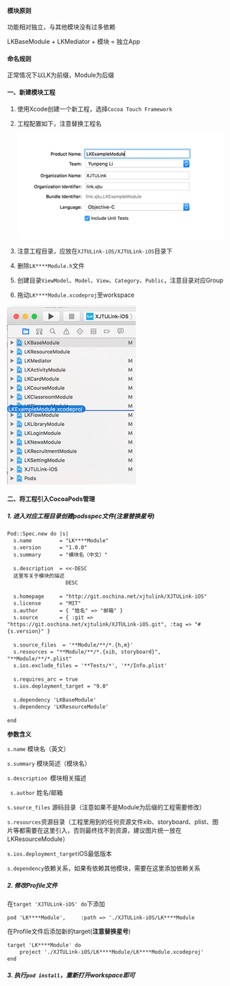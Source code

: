 #### 模块原则

功能相对独立，与其他模块没有过多依赖

LKBaseModule + LKMediator + 模块 = 独立App



#### 命名规则

正常情况下以LK为前缀，Module为后缀



#### 一、新建模块工程

1. 使用Xcode创建一个新工程，选择`Cocoa Touch Framework`

2. 工程配置如下，注意替换工程名

   ![project_init_0](./images/project_init_0.png)

3. 注意工程目录，应放在`XJTULink-iOS/XJTULink-iOS`目录下

4. 删除`LK****Module.h`文件

5. 创建目录`ViewModel`、`Model`、`View`、`Category`、`Public`，注意目录对应Group

6. 拖动`LK****Module.xcodeproj`至workspace


![project_init_0](./images/project_init_1.png)


#### 二、将工程引入CocoaPods管理

##### 1. 进入对应工程目录创建podsspec文件(注意替换星号)



```
Pod::Spec.new do |s|
  s.name         = "LK****Module"
  s.version      = "1.0.0"
  s.summary      = "模块名（中文）"

  s.description  = <<-DESC
  这里写关于模块的描述
                   DESC

  s.homepage     = "http://git.oschina.net/xjtulink/XJTULink-iOS"
  s.license      = "MIT"
  s.author       = { "姓名" => "邮箱" }
  s.source       = { :git => "https://git.oschina.net/xjtulink/XJTULink-iOS.git", :tag => "#{s.version}" }

  s.source_files  = '**Module/**/*.{h,m}'
  s.resources = "**Module/**/*.{xib, storyboard}", "**Module/**/*.plist"
  s.ios.exclude_files = '**Tests/*', '**/Info.plist'
  
  s.requires_arc = true
  s.ios.deployment_target = "9.0"

  s.dependency 'LKBaseModule'
  s.dependency 'LKResourceModule'

end
```

**参数含义**

`s.name`  模块名（英文）

`s.summary` 模块简述（模块名）

`s.description `模块相关描述

` s.author` 姓名/邮箱

`s.source_files` 源码目录（注意如果不是Module为后缀的工程需要修改）

`s.resources`资源目录（工程里用到的任何资源文件xib、storyboard、plist、图片等都需要在这里引入，否则最终找不到资源，建议图片统一放在LKResourceModule）

`s.ios.deployment_target`iOS最低版本

`s.dependency`依赖关系，如果有依赖其他模块，需要在这里添加依赖关系

##### 2. 修改Profile文件

在`target 'XJTULink-iOS' do`下添加

```
pod 'LK****Module',     :path => './XJTULink-iOS/LK****Module
```

在Profile文件后添加新的target(**注意替换星号**)

```
target 'LK****Module' do
    project './XJTULink-iOS/LK****Module/LK****Module.xcodeproj'
end
```
##### 3. 执行`pod install`，重新打开workspace即可